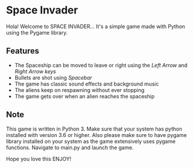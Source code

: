 <h1>Space Invader</h1>

Hola! Welcome to SPACE INVADER...
It's a simple game made with Python using the Pygame library.


<h2>Features</h2>

* The Spaceship can be moved to leave or right using the _Left Arrow_ and _Right Arrow keys_
* Bullets are shot using _Spacebar_
* The game has classic sound effects and background music
* The aliens keep on respawning without ever stopping
* The game gets over when an alien reaches the spaceship


<h2>Note</h2>

This game is written in Python 3. Make sure that your system has python installed with version 3.6 or higher. 
Also please make sure to have pygame library installed on your system as the game extensively uses pygame functions.
Navigate to main.py and launch the game.

Hope you love this 
ENJOY!
